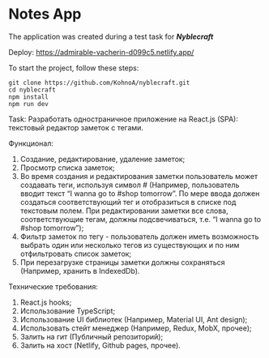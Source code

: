 # Notes App

The application was created during a test task for ***Nyblecraft***

Deploy: https://admirable-vacherin-d099c5.netlify.app/

To start the project, follow these steps:

```
git clone https://github.com/KohnoA/nyblecraft.git
cd nyblecraft
npm install
npm run dev
```

Task: Разработать одностраничное приложение на React.js (SPA): текстовый редактор заметок с тегами.

Функционал:
1. Создание, редактирование, удаление заметок;
2. Просмотр списка заметок;
3. Во время создания и редактирования заметки пользователь может создавать теги, используя символ # (Например, пользователь вводит текст “I wanna go to #shop tomorrow”. По мере ввода должен создаться соответствующий тег и отобразиться в списке под текстовым полем. При редактировании заметки все слова, соответствующие тегам, должны подсвечиваться, т.e. “I wanna go to #shop tomorrow”);
4. Фильтр заметок по тегу - пользователь должен иметь возможность выбрать один или несколько тегов из существующих и по ним отфильтровать список заметок;
5. При перезагрузке страницы заметки должны сохраняться (Например, хранить в IndexedDb).

Технические требования:
1. React.js hooks;
2. Использование TypeScript;
3. Использование UI библиотек (Например, Material UI, Ant design);
4. Использовать стейт менеджер (Например, Redux, MobX, прочее);
5. Залить на гит (Публичный репозиторий);
6. Залить на хост (Netlify, Github pages, прочее).
